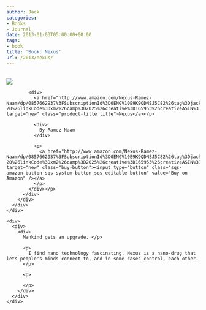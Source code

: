 ```yaml
---
author: Jack
categories:
- Books
- Journal
date: 2013-01-03T05:00:00+00:00
tags:
- book
title: 'Book: Nexus'
url: /2013/nexus/
---
```


<div>
  <div>
    <div>
      <div>
        <div>
          <div>
            <div>
              <a href="http://www.amazon.com/Nexus-Ramez-Naam/dp/0857662937%3FSubscriptionId%3D0ENGV10E9K9QDNSJ5C82%26tag%3Djackbaty-20%26linkCode%3Dxm2%26camp%3D2025%26creative%3D165953%26creativeASIN%3D0857662937" target="new"><br /> <img src="http://ecx.images-amazon.com/images/I/41NCn91akvL.jpg" /><br /> </a>
            </div>
            
            <div>
              <a href="http://www.amazon.com/Nexus-Ramez-Naam/dp/0857662937%3FSubscriptionId%3D0ENGV10E9K9QDNSJ5C82%26tag%3Djackbaty-20%26linkCode%3Dxm2%26camp%3D2025%26creative%3D165953%26creativeASIN%3D0857662937" target="new" class="product-title title">Nexus</a></p> 
              
              <div>
                By Ramez Naam
              </div>
              
              <p>
                <a href="http://www.amazon.com/Nexus-Ramez-Naam/dp/0857662937%3FSubscriptionId%3D0ENGV10E9K9QDNSJ5C82%26tag%3Djackbaty-20%26linkCode%3Dxm2%26camp%3D2025%26creative%3D165953%26creativeASIN%3D0857662937" target="new" class="buy-button"><input type="button" class="sqs-amazon-button sqs-system-button sqs-editable-button" value="Buy on Amazon" /></a>
              </p>
            </div></p>
          </div>
        </div>
      </div>
    </div>
    
    <div>
      <div>
        <div>
          Mankind gets an upgrade. </p> 
          
          <p>
            I find nano technology fascinating. Nexus is a nano-drug that lets people's minds connect to, and in some cases control, each other.
          </p>
          
          <p>
             
          </p>
        </div>
      </div>
    </div>
  </div>
</div>